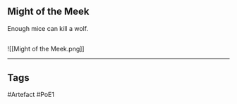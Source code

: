 ## Might of the Meek
Enough mice can kill a wolf.
##
![[Might of the Meek.png]]

---
## Tags
#Artefact
#PoE1